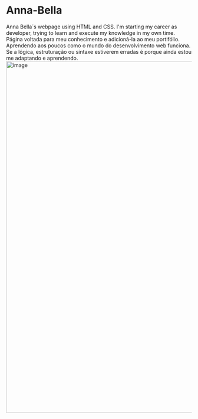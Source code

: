 # Anna-Bella
Anna Bella´s webpage using HTML and CSS. I'm starting my career as developer, trying to learn and execute my knowledge in my own time.
Página voltada para meu conhecimento e adicioná-la ao meu portifólio. Aprendendo aos poucos como o mundo do desenvolvimento web funciona.
Se a lógica, estruturação ou sintaxe estiverem erradas é porque ainda estou me adaptando e aprendendo.
<img width="1898" height="952" alt="image" src="https://github.com/user-attachments/assets/6d0dda1f-b954-406b-8f6b-00ec8e382214" />
